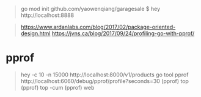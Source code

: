 > go mod init github.com/yaowenqiang/garagesale
$ hey http://localhost:8888

> https://www.ardanlabs.com/blog/2017/02/package-oriented-design.html
> https://jvns.ca/blog/2017/09/24/profiling-go-with-pprof/

# pprof
> hey -c 10 -n 15000 http://localhost:8000/v1/products
> go tool pprof http://localhost:6060/debug/pprof/profile?seconds=30
> (pprof) top
> (pprof) top -cum
> (pprof) web
